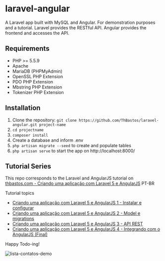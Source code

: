 # laravel-angular
A Laravel app built with MySQL and Angular. For demonstration purposes and a tutorial.
Laravel provides the RESTful API. Angular provides the frontend and accesses the API.

## Requirements

- PHP >= 5.5.9
- Apache
- MariaDB (PHPMyAdmin)
- OpenSSL PHP Extension
- PDO PHP Extension
- Mbstring PHP Extension
- Tokenizer PHP Extension


## Installation

1. Clone the repository: `git clone https://github.com/ThBastos/laravel-angular.git project-name`
2. `cd projectname`
3. `composer install`
4. Create a database and inform .env
5. `php artisan migrate --seed` to create and populate tables
6. `php artisan serve` to start the app on http://localhost:8000/

## Tutorial Series

This repo corresponds to the Laravel and AngularJS tutorial on [thbastos.com - Criando uma aplicação com Laravel 5 e AngularJS](http://thbastos.com/blog/criando-uma-aplicacao-com-laravel-5-e-angularjs-1-instalar-e-configurar) PT-BR

Tutorial topics
- [Criando uma aplicação com Laravel 5 e AngularJS 1 - Instalar e configurar](http://thbastos.com/blog/criando-uma-aplicacao-com-laravel-5-e-angularjs-1-instalar-e-configurar)
- [Criando uma aplicação com Laravel 5 e AngularJS 2 - Model e migrations](http://thbastos.com/blog/criando-uma-aplicacao-com-laravel-5-e-angularjs-2-model-e-migrations)
- [Criando uma aplicação com Laravel 5 e AngularJS 3 - API REST](http://thbastos.com/blog/criando-uma-aplicacao-com-laravel-5-e-angularjs-3-api-rest)
- [Criando uma aplicação com Laravel 5 e AngularJS 4 - Integrando com o AngularJS (Final)](http://thbastos.com/blog/criando-uma-aplicacao-com-laravel-5-e-angularjs-4-integrando-com-o-angularjs-final)

Happy Todo-ing!

![lista-contatos-demo](http://thbastos.com/sites/default/files/aplicacao-laravel-5-angularjs-demo.jpg)
